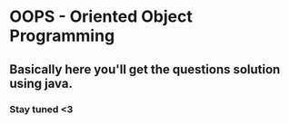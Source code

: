 # OOPS - Oriented Object Programming
## Basically here you'll get the questions solution using java.
### Stay tuned <3


